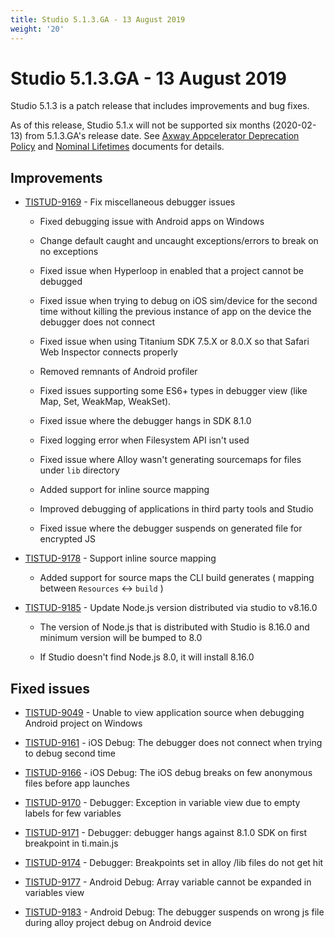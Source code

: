 ```yaml
---
title: Studio 5.1.3.GA - 13 August 2019
weight: '20'
---
```


# Studio 5.1.3.GA - 13 August 2019

Studio 5.1.3 is a patch release that includes improvements and bug fixes.

As of this release, Studio 5.1.x will not be supported six months (2020-02-13) from 5.1.3.GA's release date. See [Axway Appcelerator Deprecation Policy](/guide/AMPLIFY_Appcelerator_Services_Overview/Axway_Appcelerator_Deprecation_Policy/) and [Nominal Lifetimes](#undefined) documents for details.

## Improvements

* [TISTUD-9169](https://jira.appcelerator.org/browse/TISTUD-9169) - Fix miscellaneous debugger issues

    * Fixed debugging issue with Android apps on Windows

    * Change default caught and uncaught exceptions/errors to break on no exceptions

    * Fixed issue when Hyperloop in enabled that a project cannot be debugged

    * Fixed issue when trying to debug on iOS sim/device for the second time without killing the previous instance of app on the device the debugger does not connect

    * Fixed issue when using Titanium SDK 7.5.X or 8.0.X so that Safari Web Inspector connects properly

    * Removed remnants of Android profiler

    * Fixed issues supporting some ES6+ types in debugger view (like Map, Set, WeakMap, WeakSet).

    * Fixed issue where the debugger hangs in SDK 8.1.0

    * Fixed logging error when Filesystem API isn't used

    * Fixed issue where Alloy wasn't generating sourcemaps for files under `lib` directory

    * Added support for inline source mapping

    * Improved debugging of applications in third party tools and Studio

    * Fixed issue where the debugger suspends on generated file for encrypted JS

* [TISTUD-9178](https://jira.appcelerator.org/browse/TISTUD-9178) - Support inline source mapping

    * Added support for source maps the CLI build generates ( mapping between `Resources` <-> `build` )

* [TISTUD-9185](https://jira.appcelerator.org/browse/TISTUD-9185) - Update Node.js version distributed via studio to v8.16.0

    * The version of Node.js that is distributed with Studio is 8.16.0 and minimum version will be bumped to 8.0

    * If Studio doesn't find Node.js 8.0, it will install 8.16.0

## Fixed issues

* [TISTUD-9049](https://jira.appcelerator.org/browse/TISTUD-9049) - Unable to view application source when debugging Android project on Windows

* [TISTUD-9161](https://jira.appcelerator.org/browse/TISTUD-9161) - iOS Debug: The debugger does not connect when trying to debug second time

* [TISTUD-9166](https://jira.appcelerator.org/browse/TISTUD-9166) - iOS Debug: The iOS debug breaks on few anonymous files before app launches

* [TISTUD-9170](https://jira.appcelerator.org/browse/TISTUD-9170) - Debugger: Exception in variable view due to empty labels for few variables

* [TISTUD-9171](https://jira.appcelerator.org/browse/TISTUD-9171) - Debugger: debugger hangs against 8.1.0 SDK on first breakpoint in ti.main.js

* [TISTUD-9174](https://jira.appcelerator.org/browse/TISTUD-9174) - Debugger: Breakpoints set in alloy /lib files do not get hit

* [TISTUD-9177](https://jira.appcelerator.org/browse/TISTUD-9177) - Android Debug: Array variable cannot be expanded in variables view

* [TISTUD-9183](https://jira.appcelerator.org/browse/TISTUD-9183) - Android Debug: The debugger suspends on wrong js file during alloy project debug on Android device
